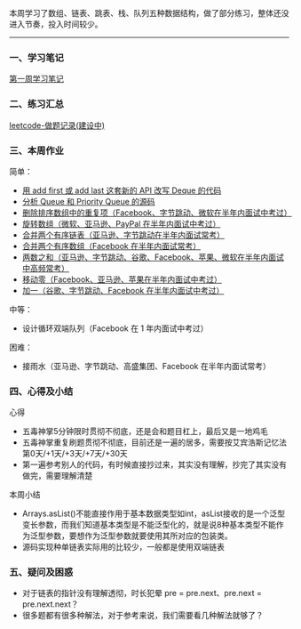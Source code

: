 本周学习了数组、链表、跳表、栈、队列五种数据结构，做了部分练习，整体还没进入节奏，投入时间较少。

---

### 一、学习笔记
[第一周学习笔记](https://github.com/xiaoboji/algorithm024/blob/main/Week_01/note)

### 二、练习汇总
[leetcode-做题记录(建设中)](https://github.com/xiaoboji/j-leetcode)

### 三、本周作业
简单：
- [用 add first 或 add last 这套新的 API 改写 Deque 的代码](https://github.com/xiaoboji/algorithm024/blob/main/Week_01/homework)
- [分析 Queue 和 Priority Queue 的源码](https://github.com/xiaoboji/algorithm024/blob/main/Week_01/homework)
- [删除排序数组中的重复项（Facebook、字节跳动、微软在半年内面试中考过）](https://github.com/xiaoboji/j-leetcode/tree/main/java/src/main/java/com/xiaoboji/problems/no_016_26_remove_duplicates_from_sorted_array)
- [旋转数组（微软、亚马逊、PayPal 在半年内面试中考过）](https://github.com/xiaoboji/j-leetcode/tree/main/java/src/main/java/com/xiaoboji/problems/no_017_189_rotate_array)
- [合并两个有序链表（亚马逊、字节跳动在半年内面试常考）](https://github.com/xiaoboji/algorithm024/blob/main/Week_01/homework/MergeTwoLists.java)
- [合并两个有序数组（Facebook 在半年内面试常考）](https://github.com/xiaoboji/algorithm024/blob/main/Week_01/homework/MergeTwoArrays.java)
- [两数之和（亚马逊、字节跳动、谷歌、Facebook、苹果、微软在半年内面试中高频常考）](https://github.com/xiaoboji/algorithm024/blob/main/Week_01/homework/TwoSum.java)
- [移动零（Facebook、亚马逊、苹果在半年内面试中考过）](https://github.com/xiaoboji/j-leetcode/tree/main/java/src/main/java/com/xiaoboji/problems/no_005_283_move_zeros)
- [加一（谷歌、字节跳动、Facebook 在半年内面试中考过）](https://github.com/xiaoboji/j-leetcode/tree/main/java/src/main/java/com/xiaoboji/problems/no_002_66_plus_one)

中等：
- 设计循环双端队列（Facebook 在 1 年内面试中考过）

困难：
- 接雨水（亚马逊、字节跳动、高盛集团、Facebook 在半年内面试常考）

### 四、心得及小结
心得
- 五毒神掌5分钟限时贯彻不彻底，还是会和题目杠上，最后又是一地鸡毛
- 五毒神掌重复刷题贯彻不彻底，目前还是一遍的居多，需要按艾宾浩斯记忆法第0天/+1天/+3天/+7天/+30天
- 第一遍参考别人的代码，有时候直接抄过来，其实没有理解，抄完了其实没有做完，需要理解清楚

本周小结
- Arrays.asList()不能直接作用于基本数据类型如int，asList接收的是一个泛型变长参数，而我们知道基本类型是不能泛型化的，就是说8种基本类型不能作为泛型参数，要想作为泛型参数就要使用其所对应的包装类。
- 源码实现种单链表实际用的比较少，一般都是使用双端链表

### 五、疑问及困惑

- 对于链表的指针没有理解透彻，时长犯晕 pre = pre.next、pre.next = pre.next.next？
- 很多题都有很多种解法，对于参考来说，我们需要看几种解法就够了？
